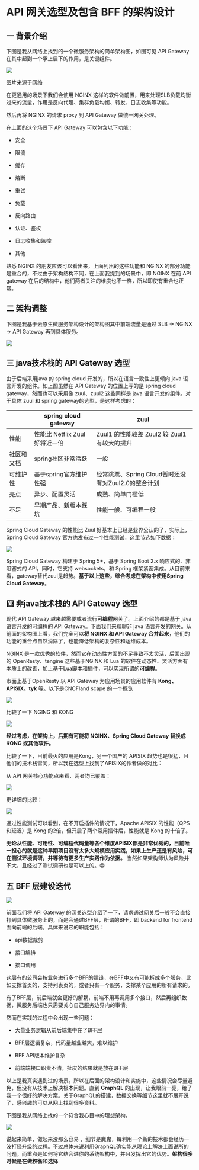 # API 网关选型及包含 BFF 的架构设计

## 一 背景介绍

下图是我从网络上找到的一个微服务架构的简单架构图，如图可见 API Gateway 在其中起到一个承上启下的作用，是关键组件。

![](https://p3-juejin.byteimg.com/tos-cn-i-k3u1fbpfcp/8d4456b9963e4119887c7562613abd0b\~tplv-k3u1fbpfcp-zoom-1.image)

图片来源于网络

在更通用的场景下我们会使用 NGINX 这样的软件做前置，用来处理SLB负载均衡过来的流量，作用是反向代理、集群负载均衡、转发、日志收集等功能。

然后再将 NGINX 的请求 proxy 到 API Gateway 做统一网关处理。

在上面的这个场景下 API Gateway 可以包含以下功能：

*   安全

*   限流

*   缓存

*   熔断

*   重试

*   负载

*   反向路由

*   认证、鉴权

*   日志收集和监控

*   其他

熟悉 NGINX 的朋友应该可以看出来，上面列出的这些功能和 NGINX 的部分功能是重合的，不过由于架构结构不同，在上面我提到的场景中，即 NGINX 在前 API gateway 在后的结构中，他们两者关注的维度也不一样，所以即使有重合也正常。

## 二 架构调整

下图是我基于云原生微服务架构设计的架构图其中前端流量是通过 SLB -> NGINX -> API Gateway 再到具体服务。&#x20;

![](https://p3-juejin.byteimg.com/tos-cn-i-k3u1fbpfcp/b3ffb0c1def147639509c45e247f649c\~tplv-k3u1fbpfcp-zoom-1.image)

## 三 java技术栈的 API Gateway 选型

由于后端采用java 的 spring cloud 开发的，所以在语言一致性上更倾向 java 语言开发的组件。如上图虽然在 API Gateway 的位置上写的是 spring cloud gateway，然而也可以采用像 zuul、zuul2 这些同样是 java 语言开发的组件。对于具体 zuul 和 spring gateway的选型，是这样考虑的：

|       | spring cloud gateway   | zuul                                |
| ----- | ---------------------- | ----------------------------------- |
| 性能    | 性能比 Netflix Zuul 好将近一倍 | Zuul1 的性能较差 Zuul2 较 Zuul1 有较大的提升    |
| 社区和文档 | spring社区非常活跃           | 一般                                  |
| 可维护性  | 基于spring官方维护性强         | 经常跳票、Spring Cloud暂时还没有对Zuul2.0的整合计划 |
| 亮点    | 异步、配置灵活                | 成熟、简单门槛低                            |
| 不足    | 早期产品、新版本踩坑             | 性能一般、可编程一般                          |

Spring Cloud Gateway 的性能比 Zuul 好基本上已经是业界公认的了，实际上，Spring Cloud Gateway 官方也发布过一个性能测试，这里节选如下数据：&#x20;

![](https://p3-juejin.byteimg.com/tos-cn-i-k3u1fbpfcp/279a14e3d66c414997baad0d86f0c8d9\~tplv-k3u1fbpfcp-zoom-1.image)

Spring Cloud Gateway 构建于 Spring 5+，基于 Spring Boot 2.x 响应式的、非阻塞式的 API。同时，它支持 websockets，和 Spring 框架紧密集成。从目前来看，gateway替代zuul是趋势。**基于以上这些，综合考虑在架构中使用Spring Cloud Gateway**。

## 四 非java技术栈的 API Gateway 选型

现代 API Gateway 越来越需要或者流行**可编程**网关了。上面介绍的都是基于 java 语言开发的可编程的 API Gateway。下面我们来聊聊非 java 语言开发的网关。从前面的架构图上看，我们完全可以**将 NGINX 和 API Gateway 合并起来**，他们的功能的重合点自然消除了，也能降低架构的复杂性和运维成本。

NGINX 是一款优秀的软件，然而它在动态性方面的不足导致不太灵活，后面出现的 OpenResty、tengine 这些基于NGINX 和 Lua 的软件在动态性、灵活方面有本质上的改善，加上基于Lua脚本和插件，可以实现所谓的**可编程**。

市面上基于OpenResty 以 API Gateway 为应用场景的应用软件有 **Kong、APISIX、tyk** 等。以下是CNCFland scape 的一个概览

![](https://p3-juejin.byteimg.com/tos-cn-i-k3u1fbpfcp/f581dba0c83c4b768d9074ad5c523828\~tplv-k3u1fbpfcp-zoom-1.image)

比较了一下 NGING 和 KONG&#x20;

![](https://p3-juejin.byteimg.com/tos-cn-i-k3u1fbpfcp/eaa111c715044cbfa46e730a866d3acb\~tplv-k3u1fbpfcp-zoom-1.image)

**经过考虑，在架构上，后期有可能将 NGINX、Spring Cloud Gateway 替换成KONG 或其他软件。**

比较了一下，目前最火的应用是Kong，另一个国产的 APISIX 趋势也是很猛，且他们的技术栈雷同，所以我在选型上找到了APISIX的作者做的对比：

从 API 网关核心功能点来看，两者均已覆盖：&#x20;

![](https://p3-juejin.byteimg.com/tos-cn-i-k3u1fbpfcp/e58ff2ea8b5b47cbb5a290e76b0abaff\~tplv-k3u1fbpfcp-zoom-1.image)

更详细的比较：&#x20;

![](https://p3-juejin.byteimg.com/tos-cn-i-k3u1fbpfcp/5369236578204f299a4c48a500b0feca\~tplv-k3u1fbpfcp-zoom-1.image)

通过性能测试可以看到，在不开启插件的情况下，Apache APISIX 的性能（QPS 和延迟）是 Kong 的2倍，但开启了两个常用插件后，性能就是 Kong 的十倍了。

**无论从性能、可用性、可编程代码量等各个维度APISIX都是非常优秀的，目前唯一担心的就是这种早期项目没有太多大规模应用实践，如果上生产还是有风险，可在测试环境调研，并等待有更多生产实践作为依据。** 当然如果架构师认为风险并不大，且经过了测试调研也是可以上的。😁

## 五 BFF 层建设迭代

![](https://p3-juejin.byteimg.com/tos-cn-i-k3u1fbpfcp/d57618cb62f04074b88523f5323c4a36\~tplv-k3u1fbpfcp-zoom-1.image)

前面我们将 API Gateway 的网关选型介绍了一下，请求通过网关后一般不会直接打到具体微服务上的，而是会通过BFF层，所谓的BFF，即 backend for frontend 面向前端的后端。具体来说它的职能包括：

*   api数据裁剪

*   接口编排

*   接口调用

这层有的公司会按业务进行多个BFF的建设，在BFF中又有可能拆成多个服务，比如支撑首页的，支持列表页的，或者只有一个服务，支撑某个应用的所有请求的。

有了BFF层，前后端就会更好的解耦，前端不用再调用多个接口，然后再组织数据，微服务后端也只需要关心自己服务边界内的事情。

然而在实践的过程中会出现一些问题：

*   大量业务逻辑从前后端集中在了BFF层

*   BFF层逻辑复杂，代码量越业越大，难以维护

*   BFF API版本维护复杂

*   前端端接口职责不清，扯皮的结果就是放在BFF层

以上是我真实遇到过的场景。所以在后面的架构设计和实施中，这些情况会尽量避免，但没有从技术上解决根本问题。直到 **GraphQL** 的出现，让我眼前一亮，给了我一个很好的解决方案。关于GraphQL的搭建，数据交换等细节这里就不展开说了，感兴趣的可以从网上找到很多资料。

下图是我从网络上找的一个符合我心目中的理想架构。

![](https://p3-juejin.byteimg.com/tos-cn-i-k3u1fbpfcp/b936686f0bdc483bacbec5a0b8c4296f\~tplv-k3u1fbpfcp-zoom-1.image)

说起来简单，做起来没那么容易 ，细节是魔鬼，每利用一个新的技术都会经历一波打怪升级的过程。不过总体来说利用GraphQL确实能从理论上解决上面说所的问题。而重点是如何将它结合进你的系统架构中，并且发挥出它的优势。**架构很多时候是在做权衡和选择**
